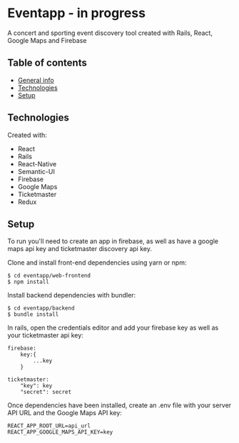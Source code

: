 # Eventapp - in progress

A concert and sporting event discovery tool created with Rails, React, Google Maps and Firebase

## Table of contents
* [General info](#general-info)
* [Technologies](#technologies)
* [Setup](#setup)

## Technologies
Created with:
* React
* Rails
* React-Native
* Semantic-UI
* Firebase
* Google Maps
* Ticketmaster
* Redux

## Setup
To run you'll need to create an app in firebase, as well as have a google maps api key and ticketmaster discovery api key.

Clone and install front-end dependencies using yarn or npm:
```
$ cd eventapp/web-frontend
$ npm install
```
Install backend dependencies with bundler:
```
$ cd eventapp/backend
$ bundle install
```
In rails, open the credentials editor and add your firebase key as well as your ticketmaster api key:
```
firebase:
    key:{
        ...key
    }

ticketmaster:
    "key": key
    "secret": secret
```

Once dependencies have been installed, create an .env file with your server API URL and the Google Maps API key:
```
REACT_APP_ROOT_URL=api_url
REACT_APP_GOOGLE_MAPS_API_KEY=key
```
